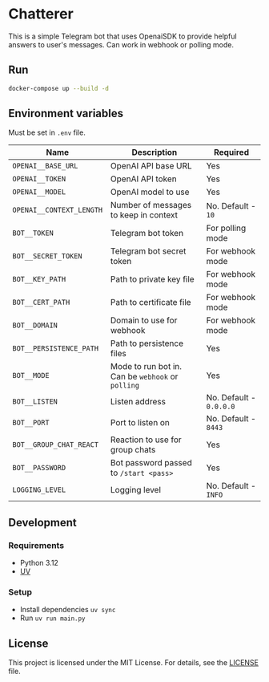 # Chatterer

This is a simple Telegram bot that uses OpenaiSDK to provide helpful answers to user's messages. Can work in webhook or polling mode.

## Run

```bash
docker-compose up --build -d
```

## Environment variables

Must be set in `.env` file.

| Name | Description | Required |
| --- | --- | --- |
| `OPENAI__BASE_URL` | OpenAI API base URL | Yes |
| `OPENAI__TOKEN` | OpenAI API token | Yes |
| `OPENAI__MODEL` | OpenAI model to use | Yes |
| `OPENAI__CONTEXT_LENGTH` | Number of messages to keep in context | No. Default - `10` |
| `BOT__TOKEN` | Telegram bot token | For polling mode |
| `BOT__SECRET_TOKEN` | Telegram bot secret token | For webhook mode |
| `BOT__KEY_PATH` | Path to private key file | For webhook mode |
| `BOT__CERT_PATH` | Path to certificate file | For webhook mode |
| `BOT__DOMAIN` | Domain to use for webhook | For webhook mode |
| `BOT__PERSISTENCE_PATH` | Path to persistence files | Yes |
| `BOT__MODE` | Mode to run bot in. Can be `webhook` or `polling` | Yes |
| `BOT__LISTEN` | Listen address | No. Default - `0.0.0.0` |
| `BOT__PORT` | Port to listen on | No. Default - `8443` |
| `BOT__GROUP_CHAT_REACT` | Reaction to use for group chats | Yes |
| `BOT__PASSWORD` | Bot password passed to `/start <pass>` | Yes |
| `LOGGING_LEVEL` | Logging level | No. Default - `INFO` |

## Development

### Requirements

- Python 3.12
- [UV](https://docs.astral.sh/uv/)

### Setup

- Install dependencies `uv sync`
- Run `uv run main.py`

## License

This project is licensed under the MIT License. For details, see the [LICENSE](LICENSE) file.
